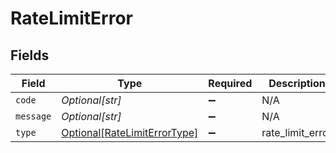 # RateLimitError


## Fields

| Field                                                                     | Type                                                                      | Required                                                                  | Description                                                               |
| ------------------------------------------------------------------------- | ------------------------------------------------------------------------- | ------------------------------------------------------------------------- | ------------------------------------------------------------------------- |
| `code`                                                                    | *Optional[str]*                                                           | :heavy_minus_sign:                                                        | N/A                                                                       |
| `message`                                                                 | *Optional[str]*                                                           | :heavy_minus_sign:                                                        | N/A                                                                       |
| `type`                                                                    | [Optional[RateLimitErrorType]](../../models/shared/ratelimiterrortype.md) | :heavy_minus_sign:                                                        | rate_limit_error                                                          |